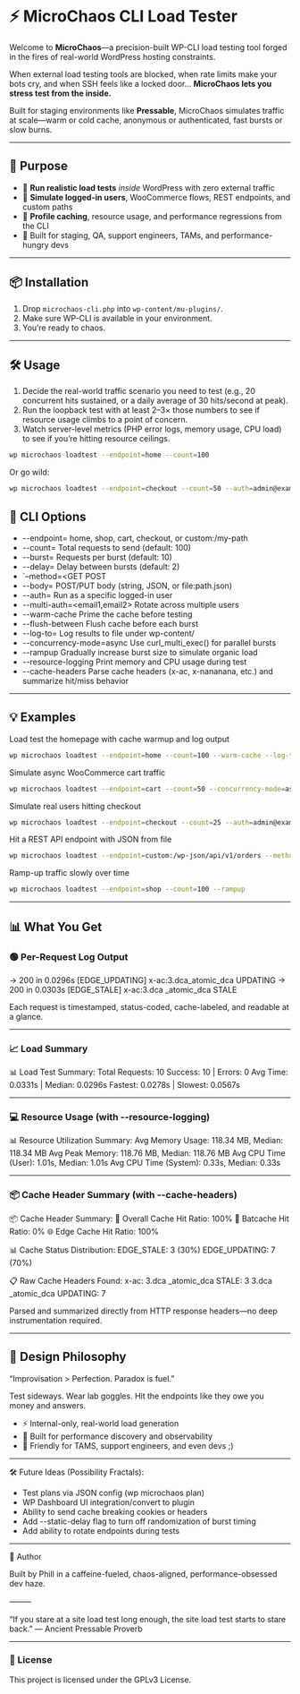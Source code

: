 # ⚡️ MicroChaos CLI Load Tester

Welcome to **MicroChaos**—a precision-built WP-CLI load testing tool forged in the fires of real-world WordPress hosting constraints.

When external load testing tools are blocked, when rate limits make your bots cry, and when SSH feels like a locked door... **MicroChaos lets you stress test from the inside.**

Built for staging environments like **Pressable**, MicroChaos simulates traffic at scale—warm or cold cache, anonymous or authenticated, fast bursts or slow burns.

---

## 🎯 Purpose

- 🔐 **Run realistic load tests** *inside* WordPress with zero external traffic
- 🧠 **Simulate logged-in users**, WooCommerce flows, REST endpoints, and custom paths
- 🧰 **Profile caching**, resource usage, and performance regressions from the CLI
- 🦇 Built for staging, QA, support engineers, TAMs, and performance-hungry devs

---

## 📦 Installation

1. Drop `microchaos-cli.php` into `wp-content/mu-plugins/`.
2. Make sure WP-CLI is available in your environment.
3. You’re ready to chaos.

---

## 🛠 Usage

1. Decide the real-world traffic scenario you need to test (e.g., 20 concurrent hits sustained, or a daily average of 30 hits/second at peak).
2. Run the loopback test with at least 2–3× those numbers to see if resource usage climbs to a point of concern.
3. Watch server-level metrics (PHP error logs, memory usage, CPU load) to see if you’re hitting resource ceilings.

```bash
wp microchaos loadtest --endpoint=home --count=100
```

Or go wild:

```bash
wp microchaos loadtest --endpoint=checkout --count=50 --auth=admin@example.com --concurrency-mode=async --cache-headers --resource-logging
```

## 🔧 CLI Options

- --endpoint=<slug> home, shop, cart, checkout, or custom:/my-path
- --count=<n> Total requests to send (default: 100)
- --burst=<n> Requests per burst (default: 10)
- --delay=<seconds> Delay between bursts (default: 2)
- `–method=<GET POST
- --body=<data> POST/PUT body (string, JSON, or file:path.json)
- --auth=<email> Run as a specific logged-in user
- --multi-auth=<email1,email2> Rotate across multiple users
- --warm-cache Prime the cache before testing
- --flush-between Flush cache before each burst
- --log-to=<relative path> Log results to file under wp-content/
- --concurrency-mode=async Use curl_multi_exec() for parallel bursts
- --rampup Gradually increase burst size to simulate organic load
- --resource-logging Print memory and CPU usage during test
- --cache-headers Parse cache headers (x-ac, x-nananana, etc.) and summarize hit/miss behavior

---

## 💡 Examples

Load test the homepage with cache warmup and log output

```bash
wp microchaos loadtest --endpoint=home --count=100 --warm-cache --log-to=uploads/home-log.txt
```

Simulate async WooCommerce cart traffic

```bash
wp microchaos loadtest --endpoint=cart --count=50 --concurrency-mode=async
```

Simulate real users hitting checkout

```bash
wp microchaos loadtest --endpoint=checkout --count=25 --auth=admin@example.com
```

Hit a REST API endpoint with JSON from file

```bash
wp microchaos loadtest --endpoint=custom:/wp-json/api/v1/orders --method=POST --body=file:data/orders.json
```

Ramp-up traffic slowly over time

```bash
wp microchaos loadtest --endpoint=shop --count=100 --rampup
```

---

## 📊 What You Get

### 🟢 Per-Request Log Output

→ 200 in 0.0296s [EDGE_UPDATING] x-ac:3.dca_atomic_dca UPDATING
→ 200 in 0.0303s [EDGE_STALE] x-ac:3.dca _atomic_dca STALE

Each request is timestamped, status-coded, cache-labeled, and readable at a glance.

---

### 📈 Load Summary

📊 Load Test Summary:
   Total Requests: 10
   Success: 10 | Errors: 0
   Avg Time: 0.0331s | Median: 0.0296s
   Fastest: 0.0278s | Slowest: 0.0567s

---

### 💻 Resource Usage (with --resource-logging)

📊 Resource Utilization Summary:
   Avg Memory Usage: 118.34 MB, Median: 118.34 MB
   Avg Peak Memory: 118.76 MB, Median: 118.76 MB
   Avg CPU Time (User): 1.01s, Median: 1.01s
   Avg CPU Time (System): 0.33s, Median: 0.33s

---

### 📦 Cache Header Summary (with --cache-headers)

📦 Cache Header Summary:
   🔄 Overall Cache Hit Ratio: 100%
   🦇 Batcache Hit Ratio: 0%
   🌐 Edge Cache Hit Ratio: 100%

   📊 Cache Status Distribution:
     EDGE_STALE: 3 (30%)
     EDGE_UPDATING: 7 (70%)

   📋 Raw Cache Headers Found:
     x-ac:
       3.dca _atomic_dca STALE: 3
       3.dca _atomic_dca UPDATING: 7

Parsed and summarized directly from HTTP response headers—no deep instrumentation required.

---

## 🧠 Design Philosophy

“Improvisation > Perfection. Paradox is fuel.”

Test sideways. Wear lab goggles. Hit the endpoints like they owe you money and answers.

- ⚡ Internal-only, real-world load generation
- 🧬 Built for performance discovery and observability
- 🤝 Friendly for TAMS, support engineers, and even devs ;)

---

🛠 Future Ideas (Possibility Fractals):

- Test plans via JSON config (wp microchaos plan)
- WP Dashboard UI integration/convert to plugin
- Ability to send cache breaking cookies or headers
- Add --static-delay flag to turn off randomization of burst timing
- Add ability to rotate endpoints during tests

---

🖖 Author

Built by Phill in a caffeine-fueled, chaos-aligned, performance-obsessed dev haze.

⸻

“If you stare at a site load test long enough, the site load test starts to stare back.”
— Ancient Pressable Proverb

---

### 🧾 License

This project is licensed under the GPLv3 License.
